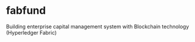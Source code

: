 # fabfund
Building enterprise capital management system with Blockchain technology (Hyperledger Fabric)
